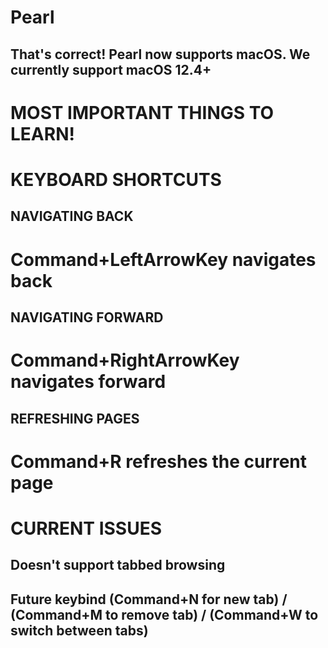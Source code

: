 # Pearl

## That's correct! Pearl now supports macOS. We currently support macOS 12.4+


# MOST IMPORTANT THINGS TO LEARN!

# KEYBOARD SHORTCUTS

## NAVIGATING BACK

# Command+LeftArrowKey navigates back

## NAVIGATING FORWARD

# Command+RightArrowKey navigates forward

## REFRESHING PAGES

# Command+R refreshes the current page



# CURRENT ISSUES

## Doesn't support tabbed browsing
## Future keybind (Command+N for new tab) / (Command+M to remove tab) / (Command+W to switch between tabs)
